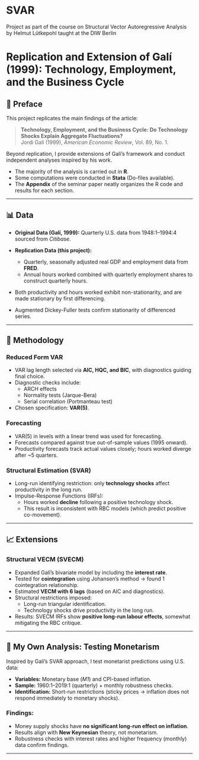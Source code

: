 # SVAR
Project as part of the course on Structural Vector Autoregressive Analysis by Helmut Lütkepohl taught at the DIW Berlin

# Replication and Extension of Galí (1999): Technology, Employment, and the Business Cycle

## 📖 Preface

This project replicates the main findings of the article:

> **Technology, Employment, and the Business Cycle: Do Technology Shocks Explain Aggregate Fluctuations?**  
> Jordi Galí (1999), *American Economic Review*, Vol. 89, No. 1.

Beyond replication, I provide extensions of Galí’s framework and conduct independent analyses inspired by his work.  

- The majority of the analysis is carried out in **R**.  
- Some computations were conducted in **Stata** (Do-files available).  
- The **Appendix** of the seminar paper neatly organizes the R code and results for each section.

---

## 📊 Data

- **Original Data (Galí, 1999):** Quarterly U.S. data from 1948:1–1994:4 sourced from *Citibase*.  
- **Replication Data (this project):**  
  - Quarterly, seasonally adjusted real GDP and employment data from **FRED**.  
  - Annual hours worked combined with quarterly employment shares to construct quarterly hours.  

- Both productivity and hours worked exhibit non-stationarity, and are made stationary by first differencing.  
- Augmented Dickey-Fuller tests confirm stationarity of differenced series.

---

## 🔧 Methodology

### Reduced Form VAR
- VAR lag length selected via **AIC, HQC, and BIC**, with diagnostics guiding final choice.  
- Diagnostic checks include:  
  - ARCH effects  
  - Normality tests (Jarque-Bera)  
  - Serial correlation (Portmanteau test)  
- Chosen specification: **VAR(5)**.

### Forecasting
- VAR(5) in levels with a linear trend was used for forecasting.  
- Forecasts compared against true out-of-sample values (1995 onward).  
- Productivity forecasts track actual values closely; hours worked diverge after ~5 quarters.

### Structural Estimation (SVAR)
- Long-run identifying restriction: only **technology shocks** affect productivity in the long run.  
- Impulse-Response Functions (IRFs):  
  - Hours worked **decline** following a positive technology shock.  
  - This result is inconsistent with RBC models (which predict positive co-movement).

---

## 📈 Extensions

### Structural VECM (SVECM)
- Expanded Galí’s bivariate model by including the **interest rate**.  
- Tested for **cointegration** using Johansen’s method → found 1 cointegration relationship.  
- Estimated **VECM with 6 lags** (based on AIC and diagnostics).  
- Structural restrictions imposed:  
  - Long-run triangular identification.  
  - Technology shocks drive productivity in the long run.  
- Results: SVECM IRFs show **positive long-run labour effects**, somewhat mitigating the RBC critique.

---

## 🧪 My Own Analysis: Testing Monetarism

Inspired by Galí’s SVAR approach, I test monetarist predictions using U.S. data:

- **Variables:** Monetary base (*M1*) and CPI-based inflation.  
- **Sample:** 1960:1–2019:1 (quarterly) + monthly robustness checks.  
- **Identification:** Short-run restrictions (sticky prices → inflation does not respond immediately to monetary shocks).  

### Findings:
- Money supply shocks have **no significant long-run effect on inflation**.  
- Results align with **New Keynesian** theory, not monetarism.  
- Robustness checks with interest rates and higher frequency (monthly) data confirm findings.

---
